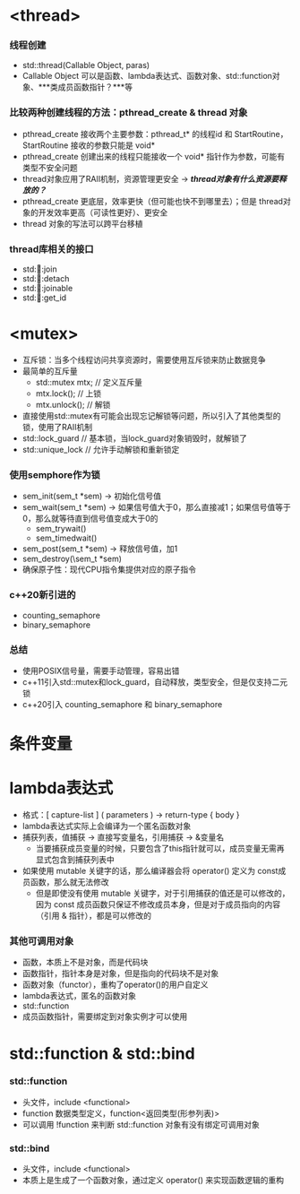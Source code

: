 # \<thread\>
### 线程创建
- std::thread\(Callable Object, paras\)
- Callable Object 可以是函数、lambda表达式、函数对象、std::function对象、***类成员函数指针？***等

### 比较两种创建线程的方法：pthread_create & thread 对象
- pthread_create 接收两个主要参数：pthread_t* 的线程id 和 StartRoutine，StartRoutine 接收的参数只能是 void*
- pthread_create 创建出来的线程只能接收一个 void* 指针作为参数，可能有类型不安全问题
- thread对象应用了RAII机制，资源管理更安全 -> ***thread对象有什么资源要释放的？***
- pthread_create 更底层，效率更快（但可能也快不到哪里去）；但是 thread对象的开发效率更高（可读性更好）、更安全
- thread 对象的写法可以跨平台移植

### thread库相关的接口
- std::thread::join
- std::thread::detach
- std::thread::joinable
- std::thread::get_id

# \<mutex\>
- 互斥锁：当多个线程访问共享资源时，需要使用互斥锁来防止数据竞争
- 最简单的互斥量
  - std::mutex mtx; // 定义互斥量
  - mtx.lock\(\); // 上锁
  - mtx.unlock\(\); // 解锁
 - 直接使用std::mutex有可能会出现忘记解锁等问题，所以引入了其他类型的锁，使用了RAII机制
  - std::lock_guard // 基本锁，当lock_guard对象销毁时，就解锁了
  - std::unique_lock // 允许手动解锁和重新锁定

### 使用semphore作为锁
- sem_init\(sem_t *sem\) -> 初始化信号值
- sem_wait\(sem_t *sem\) -> 如果信号值大于0，那么直接减1；如果信号值等于0，那么就等待直到信号值变成大于0的
  - sem_trywait()
  - sem_timedwait()
- sem_post\(sem_t *sem\) -> 释放信号值，加1
- sem_destroy\(\sem_t *sem)
- 确保原子性：现代CPU指令集提供对应的原子指令

### c++20新引进的
  - counting_semaphore
  - binary_semaphore
 
### 总结
  -  使用POSIX信号量，需要手动管理，容易出错
  -  c++11引入std::mutex和lock_guard，自动释放，类型安全，但是仅支持二元锁
  -  c++20引入 counting_semaphore 和 binary_semaphore

# 条件变量


# lambda表达式
- 格式：\[ capture-list \] \( parameters \) -> return-type \{ body \}
- lambda表达式实际上会编译为一个匿名函数对象
- 捕获列表，值捕获 -> 直接写变量名，引用捕获 -> &变量名
  - 当要捕获成员变量的时候，只要包含了this指针就可以，成员变量无需再显式包含到捕获列表中
- 如果使用 mutable 关键字的话，那么编译器会将 operator\(\) 定义为 const成员函数，那么就无法修改
  - 但是即使没有使用 mutable 关键字，对于引用捕获的值还是可以修改的，因为 const 成员函数只保证不修改成员本身，但是对于成员指向的内容（引用 & 指针），都是可以修改的

### 其他可调用对象
- 函数，本质上不是对象，而是代码块
- 函数指针，指针本身是对象，但是指向的代码块不是对象
- 函数对象（functor），重构了operator\(\)的用户自定义
- lambda表达式，匿名的函数对象
- std::function
- 成员函数指针，需要绑定到对象实例才可以使用

# std::function & std::bind
### std::function
- 头文件，include \<functional\>
- function 数据类型定义，function<返回类型\(形参列表\)>
- 可以调用 !function 来判断 std::function 对象有没有绑定可调用对象

### std::bind
- 头文件，include \<functional\>
- 本质上是生成了一个函数对象，通过定义 operator\(\) 来实现函数逻辑的重构

  
